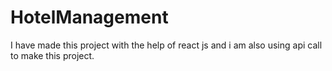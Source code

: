 # HotelManagement 
I have made this project with the help of react js and i am also using api call to make this project.

